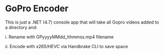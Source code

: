 # GoPro Encoder
This is just a .NET (4.7) console app that will take all Gopro videos added to a directory and:

i. Rename with GPyyyyMMdd_hhmmss.mp4 filename

ii. Encode with x265/HEVC via Handbrake CLI to save space

